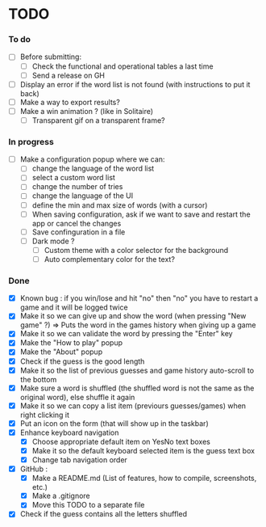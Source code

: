 # TODO

### To do
- [ ] Before submitting:
  - [ ] Check the functional and operational tables a last time
  - [ ] Send a release on GH
- [ ] Display an error if the word list is not found (with instructions to put it back)
- [ ] Make a way to export results?
- [ ] Make a win animation ? (like in Solitaire)
  - [ ] Transparent gif on a transparent frame?

### In progress
- [ ] Make a configuration popup where we can:
  - [ ] change the language of the word list
  - [ ] select a custom word list
  - [ ] change the number of tries
  - [ ] change the language of the UI
  - [ ] define the min and max size of words (with a cursor)
  - [ ] When saving configuration, ask if we want to save and restart the app or cancel the changes
  - [ ] Save confinguration in a file
  - [ ] Dark mode ?
    - [ ] Custom theme with a color selector for the background
    - [ ] Auto complementary color for the text?

### Done
- [x] Known bug : if you win/lose and hit "no" then "no" you have to restart a game and it will be logged twice
- [x] Make it so we can give up and show the word (when pressing "New game" ?) => Puts the word in the games history when giving up a game
- [x] Make it so we can validate the word by pressing the "Enter" key
- [x] Make the "How to play" popup
- [x] Make the "About" popup
- [x] Check if the guess is the good length
- [x] Make it so the list of previous guesses and game history auto-scroll to the bottom
- [x] Make sure a word is shuffled (the shuffled word is not the same as the original word), else shuffle it again
- [x] Make it so we can copy a list item (previours guesses/games) when right clicking it
- [x] Put an icon on the form (that will show up in the taskbar)
- [x] Enhance keyboard navigation
  - [x] Choose appropriate default item on YesNo text boxes
  - [x] Make it so the default keyboard selected item is the guess text box
  - [x] Change tab navigation order
- [x] GitHub :
  - [x] Make a README.md (List of features, how to compile, screenshots, etc.)
  - [x] Make a .gitignore
  - [x] Move this TODO to a separate file
- [x] Check if the guess contains all the letters shuffled